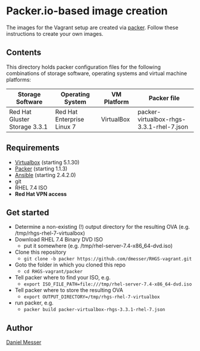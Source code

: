 # Packer.io-based image creation

The images for the Vagrant setup are created via [packer](https://www.packer.io). Follow these instructions to create your own images.

## Contents

This directory holds packer configuration files for the following combinations of storage software, operating systems and virtual machine platforms:

|Storage Software|Operating System|VM Platform|Packer file|
|---|---|---|---|
|Red Hat Gluster Storage 3.3.1|Red Hat Enterprise Linux 7|VirtualBox|packer-virtualbox-rhgs-3.3.1-rhel-7.json|


## Requirements
* [Virtualbox](https://www.virtualbox.org/wiki/Downloads) (starting 5.1.30)
* [Packer](https://www.packer.io) (starting 1.1.3)
* [Ansible](https://ansible.com) (starting 2.4.2.0)
* git
* RHEL 7.4 ISO
* **Red Hat VPN access**

## Get started
* Determine a non-existing (!) output directory for the resulting OVA (e.g. /tmp/rhgs-rhel-7-virtualbox)
* Download RHEL 7.4 Binary DVD ISO
  * put it somewhere (e.g. /tmp/rhel-server-7.4-x86_64-dvd.iso)
* Clone this repository
  * `git clone -b packer https://github.com/dmesser/RHGS-vagrant.git`
* Goto the folder in which you cloned this repo
  * `cd RHGS-vagrant/packer`
* Tell packer where to find your ISO, e.g.
  * `export ISO_FILE_PATH=file:///tmp/rhel-server-7.4-x86_64-dvd.iso`
* Tell packer where to store the resulting OVA
  * `export OUTPUT_DIRECTORY=/tmp/rhgs-rhel-7-virtualbox`
* run packer, e.g.
  * `packer build packer-virtualbox-rhgs-3.3.1-rhel-7.json`

## Author
[Daniel Messer](mailto:dmesser@redhat.com)
